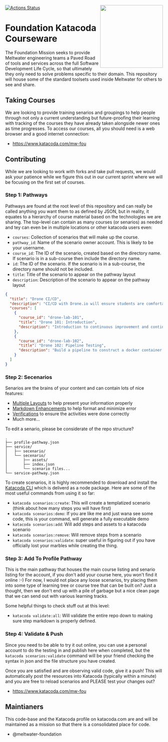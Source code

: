<img align="right" width="200" src="https://www.katacoda.com/images/logos/katacoda/logo-1.png">[![Actions Status](https://github.com/meltwater/foundation-katakoda/workflows/Validate%20Katacoda/badge.svg)](https://github.com/meltwater/foundation-katakoda/actions)

# Foundation Katacoda Courseware

The Foundation Mission seeks to provide Meltwater engineering teams a Paved Road of tools and services across the full Software Development Life Cycle, so that ultimately they only need to solve problems specific to their domain.  This repository will house some of the standard toolsets used inside Meltwater for others to see and share.

## Taking Courses

We are looking to provide training senarios and groupings to help people through not only a current understanding but future-proofing their learning with tracking of the courses they have already taken alongside newer ones as time progresses.  To access our courses, all you should need is a web browser and a good internet connection:

- https://www.katacoda.com/mw-fou

## Contributing

While we are looking to work with forks and take pull requests, we would ask your patience while we figure this out in our current sprint where we will be focusing on the first set of courses.

### Step 1: Pathways

Pathways are found at the root level of this repository and can really be called anything you want them to as defined by JSON, but in reality, it equates to a hierarchy of course material based on the technologies we are sharing.  The top-level can contain as many courses (or senarios) as needed and tey can even be in multiple locations or other katacoda users even:

* `courses`: Collection of scenarios that will make up the course.
* `pathway_id`: Name of the scenario owner account. This is likely to be your username.
* `course_id`: The ID of the scenario, created based on the directory name. If scenario is in a sub-course then include the directory name.
* `id`: The ID of the scenario. If the scenario is in a sub-course, the directory name should not be included.
* `title`: Title of the scenario to appear on the pathway layout
* `description`: Description of the scenario to appear on the pathway layout

```json
{
  "title": "Drone CI/CD",
  "description": "CI/CD with Drone.io will ensure students are comfortable with both the local exec and web experience of v1.x of the drone toolkit",
  "courses": [
    {
      "course_id": "drone-lab-101",
      "title": "Drone 101: Introduction",
      "description": "Introduction to continuous improvement and continuous delivery with drone.io"
    },
    {
      "course_id": "drone-lab-102",
      "title": "Drone 102: Pipeline Testing",
      "description": "Build a pipeline to construct a docker container that will host a static website"
    }
  ]
}
```

### Step 2: Secenarios

Senarios are the brains of your content and can contain lots of nice features:

* [Multiple Layouts](https://www.katacoda.com/docs/scenarios/layouts) to help present your information properly
* [Markdown Enhancements](https://www.katacoda.com/docs/scenarios/markdown-syntax) to help format and minimize error
* [Verifications](https://www.katacoda.com/docs/scenarios/index-json) to ensure the activities were done correctly
* Much more...

To edit a senario, please be considerate of the repo structure?

```
.
├── profile-pathway.json
├── service/
│   ├── secenario/
│   └── secenario/
│       ├── assets/
│       ├── index.json
│       └── scenario files...
└── service-pathway.json
```

To create scenarios, it is highly recommended to download and install the [Katacoda CLI](https://www.katacoda.com/cli) which is deliverd as a node package.  Here are some of the most useful commands from using it so far:

* `katacoda scenarios:create`: This will create a templatized scenario (think about how many steps you will have first)
* `katacoda scenarios:demo`: If you are like me and just wana see some code, this is your command, will generate a fully executable demo
* `katacoda scenarios:add`: Will add steps and assets to a katacoda scenario
* `katacoda scenarios:remove`: Will remove steps from a scenario
* `katacoda scenarios:validate`: super useful in figuring out if you have officially lost your marbles while creating the thing.

### Step 3: Add To Profile Pathway

This is the main pathway that houses the main course listing and senario listing for the account, if you don't add your course here, you won't find it online :-) For now, I would not place any loose scenarios, try placing them into some type of learning tree or course tree that can be built on?  Just a thought, then we don't end up with a pile of garbage but a nice clean page that we can send out with various learning tracks.

Some helpful things to check stuff out at this level:

* `katacoda validate:all`: Will validate the entire repo down to making sure step markdown is properly defined.

### Step 4: Validate & Push

Since you need to be able to try it out online, you can use a personal account to do the testing in and publish here when completed, but the `katacoda scenarios:validate` command will be your friend checking the syntax in json and the file structure you have created.

Once you are satisfied and are observing valid code, give it a push!  This will automatically post the resources into Katacoda (typically within a minute) and you are free to reload scenarios and PLEASE test your changes out?

- https://www.katacoda.com/mw-fou

## Maintianers

This code-base and the Katacoda profile on katacoda.com are and will be maintained as a mission so that there is a consolidated place for code.

- @meltwater-foundation
